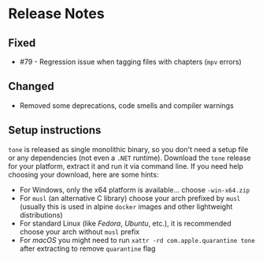 # Release Notes

## Fixed
- #79 - Regression issue when tagging files with chapters (`mpv` errors)

## Changed
- Removed some deprecations, code smells and compiler warnings


## Setup instructions

`tone` is released as single monolithic binary, so you don't need a setup file or any dependencies (not even a `.NET` runtime). Download the `tone` 
release for your platform, extract it and run it via command line. If you need help choosing your download, here are some hints:

- For Windows, only the x64 platform is available... choose `-win-x64.zip`
- For `musl` (an alternative C library) choose your arch prefixed by `musl` (usually this is used in alpine `docker` images and other lightweight distributions)
- For standard Linux (like *Fedora*, *Ubuntu*, etc.), it is recommended choose your arch without `musl` prefix
- For *macOS* you might need to run `xattr -rd com.apple.quarantine tone` after extracting to remove `quarantine` flag


